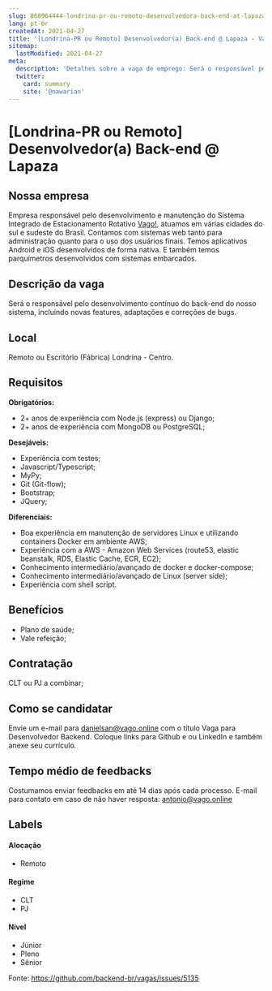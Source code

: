 ```yaml
---
slug: 868964444-londrina-pr-ou-remoto-desenvolvedora-back-end-at-lapaza
lang: pt-br
createdAt: 2021-04-27
title: '[Londrina-PR ou Remoto] Desenvolvedor(a) Back-end @ Lapaza - Vaga de Emprego'
sitemap:
  lastModified: 2021-04-27
meta:
  description: 'Detalhes sobre a vaga de emprego: Será o responsável pelo desenvolvimento contínuo do back-end do nosso sistema, incluindo novas features, adaptações e correções de bugs.'
  twitter:
    card: summary
    site: '@nawarian'
---
```


# [Londrina-PR ou Remoto] Desenvolvedor(a) Back-end @ Lapaza

## Nossa empresa

Empresa responsável pelo desenvolvimento e manutenção do Sistema Integrado de Estacionamento Rotativo [Vago!](https://www.vagoonline.com.br), atuamos em várias cidades do sul e sudeste do Brasil. Contamos com sistemas web tanto para administração quanto para o uso dos usuários finais. Temos aplicativos Android e iOS desenvolvidos de forma nativa. E também temos parquímetros desenvolvidos com sistemas embarcados.

## Descrição da vaga

Será o responsável pelo desenvolvimento contínuo do back-end do nosso sistema, incluindo novas features, adaptações e correções de bugs.

## Local

Remoto ou Escritório (Fábrica) Londrina - Centro.

## Requisitos

**Obrigatórios:**

- 2+ anos de experiência com Node.js (express) ou Django;
- 2+ anos de experiência com MongoDB ou PostgreSQL;

**Desejáveis:**

- Experiência com testes;
- Javascript/Typescript;
- MyPy;
- Git (Git-flow);
- Bootstrap;
- JQuery;

**Diferenciais:**

- Boa experiência em manutenção de servidores Linux e utilizando containers Docker em ambiente AWS;
- Experiência com a AWS - Amazon Web Services (route53, elastic beanstalk, RDS, Elastic Cache, ECR, EC2);
- Conhecimento intermediário/avançado de docker e docker-compose;
- Conhecimento intermediário/avançado de Linux (server side);
- Experiência com shell script.

## Benefícios

- Plano de saúde;
- Vale refeição;

## Contratação

CLT ou PJ a combinar;

## Como se candidatar

Envie um e-mail para danielsan@vago.online com o título Vaga para Desenvolvedor Backend. Coloque links para Github e ou LinkedIn e também anexe seu currículo.

## Tempo médio de feedbacks

Costumamos enviar feedbacks em até 14 dias após cada processo.
E-mail para contato em caso de não haver resposta: antonio@vago.online

## Labels

#### Alocação

- Remoto

#### Regime

- CLT
- PJ

#### Nível
- Júnior
- Pleno
- Sênior

Fonte: https://github.com/backend-br/vagas/issues/5135